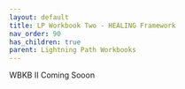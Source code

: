 ```yaml
---
layout: default
title: LP Workbook Two - HEALING Framework
nav_order: 90
has_children: true
parent: Lightning Path Workbooks
---
```


WBKB II Coming Sooon

